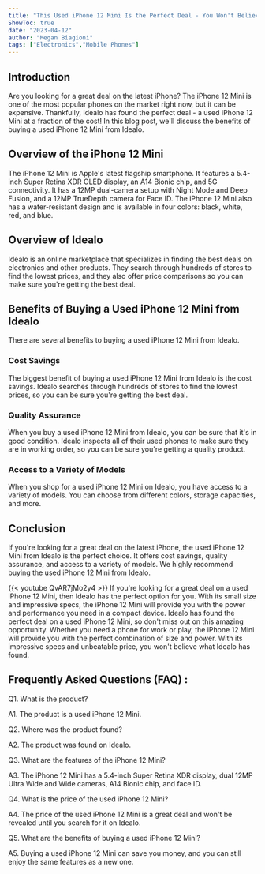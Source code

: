 ```yaml
---
title: "This Used iPhone 12 Mini Is the Perfect Deal - You Won't Believe What Idealo Has Found!"
ShowToc: true 
date: "2023-04-12"
author: "Megan Biagioni" 
tags: ["Electronics","Mobile Phones"]
---
```

## Introduction
Are you looking for a great deal on the latest iPhone? The iPhone 12 Mini is one of the most popular phones on the market right now, but it can be expensive. Thankfully, Idealo has found the perfect deal - a used iPhone 12 Mini at a fraction of the cost! In this blog post, we'll discuss the benefits of buying a used iPhone 12 Mini from Idealo. 

## Overview of the iPhone 12 Mini
The iPhone 12 Mini is Apple's latest flagship smartphone. It features a 5.4-inch Super Retina XDR OLED display, an A14 Bionic chip, and 5G connectivity. It has a 12MP dual-camera setup with Night Mode and Deep Fusion, and a 12MP TrueDepth camera for Face ID. The iPhone 12 Mini also has a water-resistant design and is available in four colors: black, white, red, and blue. 

## Overview of Idealo
Idealo is an online marketplace that specializes in finding the best deals on electronics and other products. They search through hundreds of stores to find the lowest prices, and they also offer price comparisons so you can make sure you're getting the best deal. 

## Benefits of Buying a Used iPhone 12 Mini from Idealo
There are several benefits to buying a used iPhone 12 Mini from Idealo. 

### Cost Savings
The biggest benefit of buying a used iPhone 12 Mini from Idealo is the cost savings. Idealo searches through hundreds of stores to find the lowest prices, so you can be sure you're getting the best deal. 

### Quality Assurance
When you buy a used iPhone 12 Mini from Idealo, you can be sure that it's in good condition. Idealo inspects all of their used phones to make sure they are in working order, so you can be sure you're getting a quality product. 

### Access to a Variety of Models
When you shop for a used iPhone 12 Mini on Idealo, you have access to a variety of models. You can choose from different colors, storage capacities, and more. 

## Conclusion
If you're looking for a great deal on the latest iPhone, the used iPhone 12 Mini from Idealo is the perfect choice. It offers cost savings, quality assurance, and access to a variety of models. We highly recommend buying the used iPhone 12 Mini from Idealo.

{{< youtube QvAR7jMo2y4 >}} 
If you're looking for a great deal on a used iPhone 12 Mini, then Idealo has the perfect option for you. With its small size and impressive specs, the iPhone 12 Mini will provide you with the power and performance you need in a compact device. Idealo has found the perfect deal on a used iPhone 12 Mini, so don't miss out on this amazing opportunity. Whether you need a phone for work or play, the iPhone 12 Mini will provide you with the perfect combination of size and power. With its impressive specs and unbeatable price, you won't believe what Idealo has found.

## Frequently Asked Questions (FAQ) :
Q1. What is the product?

A1. The product is a used iPhone 12 Mini.

Q2. Where was the product found?

A2. The product was found on Idealo.

Q3. What are the features of the iPhone 12 Mini?

A3. The iPhone 12 Mini has a 5.4-inch Super Retina XDR display, dual 12MP Ultra Wide and Wide cameras, A14 Bionic chip, and face ID.

Q4. What is the price of the used iPhone 12 Mini?

A4. The price of the used iPhone 12 Mini is a great deal and won't be revealed until you search for it on Idealo.

Q5. What are the benefits of buying a used iPhone 12 Mini?

A5. Buying a used iPhone 12 Mini can save you money, and you can still enjoy the same features as a new one.


